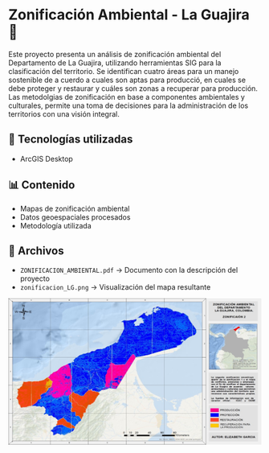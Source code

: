 # Zonificación Ambiental - La Guajira 🌿

Este proyecto presenta un análisis de zonificación ambiental del Departamento de La Guajira, utilizando herramientas SIG para la clasificación del territorio. Se identifican cuatro áreas para un manejo sostenible de a cuerdo a cuales son aptas para producció, en cuales se debe proteger y restaurar y cuáles son zonas a recuperar para producción. Las metodolgias de zonificación en base a componentes ambientales y culturales, permite una toma de decisiones para la administración de los territorios con una visión integral.

## 📌 Tecnologías utilizadas
- ArcGIS Desktop

## 📊 Contenido
- Mapas de zonificación ambiental
- Datos geoespaciales procesados
- Metodología utilizada

## 📂 Archivos
- `ZONIFICACION_AMBIENTAL.pdf` → Documento con la descripción del proyecto
- `zonificacion_LG.png` → Visualización del mapa resultante
  
![Mapa de Zonificación Ambiental](https://github.com/samijalin/GisVoyage/blob/main/LaGuajira_ZonAmb/zonificacion_LG.jpg)
